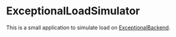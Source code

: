# ExceptionalLoadSimulator
This is a small application to simulate load on <a href="https://github.com/attilapalfi92/ExceptionalBackend">ExceptionalBackend</a>.
